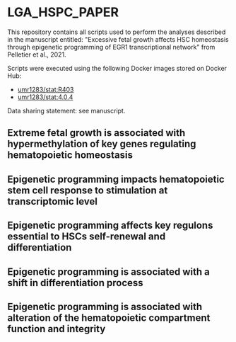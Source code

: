 # LGA_HSPC_PAPER
This repository contains all scripts used to perform the analyses described in the manuscript entitled: "Excessive fetal growth affects HSC homeostasis through epigenetic programming of EGR1 transcriptional network" from Pelletier et al., 2021.

Scripts were executed using the following Docker images stored on Docker Hub:

* [umr1283/stat:R403](https://hub.docker.com/layers/umr1283/stat/R403/images/sha256-2b0fb490ba31e186f8b8f53c8e11e79177b6b7eeb8e8267b8c90f5f4c4d6c4f1?context=repo)
* [umr1283/stat:4.0.4](https://hub.docker.com/layers/umr1283/stat/4.0.4/images/sha256-774404184836d1dafeada1b4635adb7fa20d8520d27c38751867d52c0c2c09bd?context=repo)

Data sharing statement: see manuscript.

## Extreme fetal growth is associated with hypermethylation of key genes regulating hematopoietic homeostasis 


## Epigenetic programming impacts hematopoietic stem cell response to stimulation at transcriptomic level


## Epigenetic programming affects key regulons essential to HSCs self-renewal and differentiation


## Epigenetic programming is associated with a shift in differentiation process


## Epigenetic programming is associated with alteration of the hematopoietic compartment function and integrity
